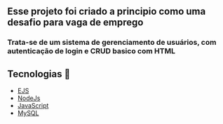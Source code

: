 ## Esse projeto foi criado a principio como uma desafio para vaga de emprego

### Trata-se de um sistema de gerenciamento de usuários, com autenticação de login e CRUD basico com HTML

## Tecnologias 📱

- [EJS](https://ejs.co/)
- [NodeJs](https://nodejs.org/en)
- [JavaScript](https://developer.mozilla.org/en-US/docs/Web/JavaScript)
- [MySQL](https://dev.mysql.com/doc/)